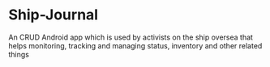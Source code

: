 # Ship-Journal
 An CRUD Android app which is used by activists on the ship oversea that helps monitoring, tracking and managing status, inventory and other related things
